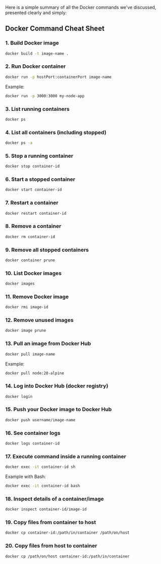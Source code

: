 Here is a simple summary of all the Docker commands we've discussed, presented clearly and simply:

## Docker Command Cheat Sheet

### 1. **Build Docker image**
```bash
docker build -t image-name .
```

### 2. **Run Docker container**
```bash
docker run -p hostPort:containerPort image-name
```
Example:
```bash
docker run -p 3000:3000 my-node-app
```

### 3. **List running containers**
```bash
docker ps
```

### 4. **List all containers (including stopped)**
```bash
docker ps -a
```

### 5. **Stop a running container**
```bash
docker stop container-id
```

### 6. **Start a stopped container**
```bash
docker start container-id
```

### 7. **Restart a container**
```bash
docker restart container-id
```

### 8. **Remove a container**
```bash
docker rm container-id
```

### 9. **Remove all stopped containers**
```bash
docker container prune
```

### 10. **List Docker images**
```bash
docker images
```

### 11. **Remove Docker image**
```bash
docker rmi image-id
```

### 12. **Remove unused images**
```bash
docker image prune
```

### 13. **Pull an image from Docker Hub**
```bash
docker pull image-name
```
Example:
```bash
docker pull node:20-alpine
```

### 14. **Log into Docker Hub (docker registry)**
```bash
docker login
```

### 15. **Push your Docker image to Docker Hub**
```bash
docker push username/image-name
```

### 16. **See container logs**
```bash
docker logs container-id
```

### 17. **Execute command inside a running container**
```bash
docker exec -it container-id sh
```

Example with Bash:
```bash
docker exec -it container-id bash
```

### 18. **Inspect details of a container/image**
```bash
docker inspect container-id/image-id
```

### 19. **Copy files from container to host**
```bash
docker cp container-id:/path/in/container /path/on/host
```

### 20. **Copy files from host to container**
```bash
docker cp /path/on/host container-id:/path/in/container
```